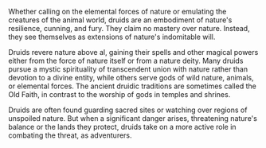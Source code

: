Whether calling on the elemental forces of nature or
emulating the creatures of the animal world, druids are
an embodiment of nature's resilience, cunning, and fury.
They claim no mastery over nature. Instead, they see
themselves as extensions of nature's indomitable will.

Druids revere nature above al, gaining their spells and
other magical powers either from the force of nature
itself or from a nature deity. Many druids pursue a
mystic spirituality of transcendent union with nature
rather than devotion to a divine entity, while others
serve gods of wild nature, animals, or elemental forces.
The ancient druidic traditions are sometimes called
the Old Faith, in contrast to the worship of gods in
temples and shrines.

Druids are often found guarding sacred sites or
watching over regions of unspoiled nature. But when a
significant danger arises, threatening nature's balance
or the lands they protect, druids take on a more active
role in combating the threat, as adventurers.
